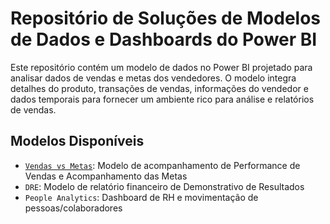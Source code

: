 
# Repositório de Soluções de Modelos de Dados e Dashboards do Power BI

Este repositório contém um modelo de dados no Power BI projetado para analisar dados de vendas e metas dos vendedores. O modelo integra detalhes do produto, transações de vendas, informações do vendedor e dados temporais para fornecer um ambiente rico para análise e relatórios de vendas.

## Modelos Disponíveis

- [`Vendas vs Metas`](/vendas_vs_metas): Modelo de acompanhamento de Performance de Vendas e Acompanhamento das Metas
- `DRE`: Modelo de relatório financeiro de Demonstrativo de Resultados
- `People Analytics`: Dashboard de RH e movimentação de pessoas/colaboradores



